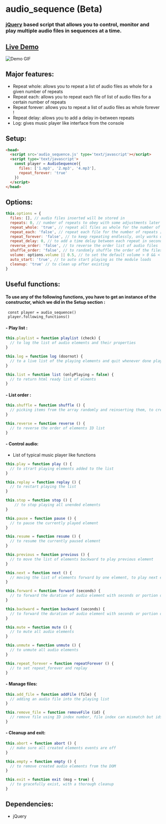 # audio_sequence (Beta)
### [jQuery][d17250b1] based script that allows you to control, monitor and play multiple audio files in sequences at a time.

  [d17250b1]: https://jquery.com "jquery website"

## [Live Demo][d5c4a4d8]

  [d5c4a4d8]: https://audio-sequence.github.io "Live demo"

![Demo GIF](https://audio-sequence.github.io/audio_sequence.gif)

## Major features:
- Repeat whole: allows you to repeat a list of audio files as whole for a given number of repeats
- Repeat each: allows you to repeat each file of list of audio files for a certain number of repeats
- Repeat forever: allows you to repeat a list of audio files as whole forever !
- Repeat delay: allows you to add a delay in-between repeats
- Log: gives music player like interface from the console

## Setup:
```html
<head>
  <script src='audio_sequence.js' type='text/javascript'></script>
  <script type='text/javascript'>
    const player = AudioSequence({
      files: ['1.mp3', '2.mp3', '4.mp3'],
      repeat_forever: 'true'
    })
  </script>
</head>
```

## Options:
```javascript
this.options = {
  files: [], // audio files inserted will be stored in
  repeats: 0, // number of repeats to obey with some adjustments later
  repeat_whole: 'true', // repeat all files as whole for the number of repeats
  repeat_each: 'false', // repeat each file for the number of repeats [You can not select both !]
  repeat_forever: 'false', // to keep repeating endlessly, only works on repeat whole
  repeat_delay: 0, // to add a time delay between each repeat in seconds
  reverse_order: 'false', // to reverse the order list of audio files
  shuffle_order: 'false', // to randomly shuffle the order of the files list
  volume: options.volume || 0.5, // to set the default volume > 0 && < 1
  auto_start: 'true', // to auto start playing as the module loads
  cleanup: 'true' // to clean up after existing
}
```

## Useful functions:
#### To use any of the following functions, you have to get an instance of the constructor, which we did in the Setup section :
` const player = audio_sequence()` </br>
` player.following_functions()`

#### - Play list :
```javascript
this.playlist = function playlist (check) {
  // to log the list of audio elements and their properties
}

this.log = function log (doornot) {
  // to a live list of the playing elements and quit whenever done playing
}

this.list = function list (onlyPlaying = false) {
  // to return html ready list of elments
}
```

#### - List order :
```javascript
this.shuffle = function shuffle () {
  // picking items from the array randomly and reinserting them, to create shuffle like effect
}

this.reverse = function reverse () {
  // to reverse the order of elements ID list
}
```

#### - Control audio:
- List of typical music player like functions

```javascript
this.play = function play () {
  // to strart playing elements added to the list
}

this.replay = function replay () {
  // to restart playing the list
}

this.stop = function stop () {
    // to stop playing all unended elements
}

this.pause = function pause () {
  // to pause the currently played element
}

this.resume = function resume () {
  // to resume the currently paused element
}

this.previous = function previous () {
  // to move the list of elements backward to play previous element
}

this.next = function next () {
  // moving the list of elements forward by one element, to play next element
}

this.forward = function forward (seconds) {
  // to forward the duration of audio element with seconds or portion of it
}

this.backward = function backward (seconds) {
  // to forward the duration of audio element with seconds or portion of it
}

this.mute = function mute () {
  // to mute all audio elements
}

this.unmute = function unmute () {
  // to unmute all audio elements
}

this.repeat_forever = function repeatForever () {
  // to set repeat_forever and replay
}

```

#### - Manage files:

```javascript
this.add_file = function addFile (file) {
  // adding an audio file into the playing list
}

this.remove_file = function removeFile (id) {
  // remove file using ID index number, file index can mismatch but ids do not
}
```

#### - Cleanup and exit:

```javascript
this.abort = function abort () {
  // make sure all created elements events are off
}

this.empty = function empty () {
  // to remove created audio elements from the DOM
}

this.exit = function exit (msg = true) {
  // to gracefully exist, with a thorough cleanup
}
```

## Dependencies:
- jQuery

